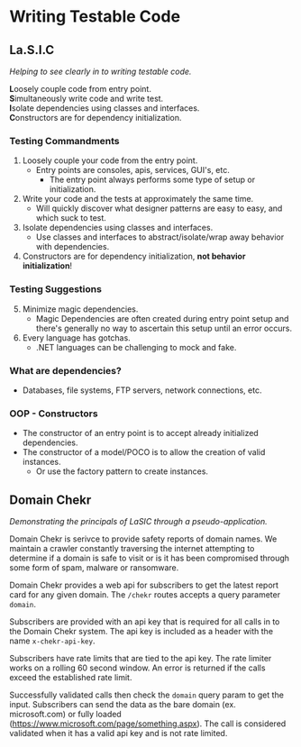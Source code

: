 # Writing Testable Code

## La.S.I.C
*Helping to see clearly in to writing testable code.*

**L**oosely couple code from entry point. \
**S**imultaneously write code and write test. \
**I**solate dependencies using classes and interfaces. \
**C**onstructors are for dependency initialization.

### Testing Commandments
1. Loosely couple your code from the entry point.
	- Entry points are consoles, apis, services, GUI's, etc.
		- The entry point always performs some type of setup or initialization.
2. Write your code and the tests at approximately the same time.
	- Will quickly discover what designer patterns are easy to easy, and which suck to test.
3. Isolate dependencies using classes and interfaces.
	- Use classes and interfaces to abstract/isolate/wrap away behavior with dependencies.
4. Constructors are for dependency initialization, **not behavior initialization**!

### Testing Suggestions

5. Minimize magic dependencies.
	- Magic Dependencies are often created during entry point setup and there's generally no way to ascertain this setup until an error occurs.
6. Every language has gotchas. 
    - .NET languages can be challenging to mock and fake.


### What are dependencies?
- Databases, file systems, FTP servers, network connections, etc.

### OOP - Constructors
- The constructor of an entry point is to accept already initialized dependencies.
- The constructor of a model/POCO is to allow the creation of valid instances.
	- Or use the factory pattern to create instances.


## Domain Chekr

*Demonstrating the principals of LaSIC through a pseudo-application.*

Domain Chekr is serivce to provide safety reports of domain names. We maintain a crawler constantly traversing the internet attempting to determine if a domain is safe to visit or is it has been compromised through some form of spam, malware or ransomware.

Domain Chekr provides a web api for subscribers to get the latest report card for any given domain. The `/chekr` routes accepts a query parameter `domain`.

Subscribers are provided with an api key that is required for all calls in to the Domain Chekr system. The api key is included as a header with the name `x-chekr-api-key`.

Subscribers have rate limits that are tied to the api key. The rate limiter works on a rolling 60 second window. An error is returned if the calls exceed the established rate limit.

Successfully validated calls then check the `domain` query param to get the input. Subscribers can send the data as the bare domain (ex. microsoft.com) or fully loaded (https://www.microsoft.com/page/something.aspx). The call is considered validated when it has a valid api key and is not rate limited.
